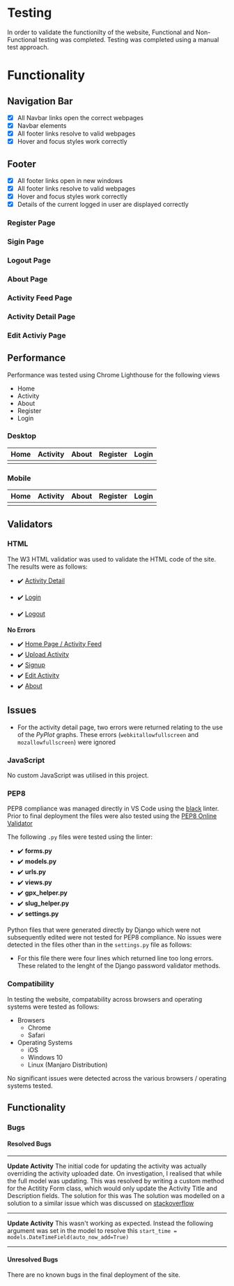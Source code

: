 # Testing

In order to validate the functionilty of the website, Functional and Non-Functional testing was completed. Testing was completed using a manual test approach.

# Functionality


## Navigation Bar

- [X] All Navbar links open the correct webpages
- [X] Navbar elements
- [X] All footer links resolve to valid webpages
- [X] Hover and focus styles work correctly

## Footer

- [X] All footer links open in new windows
- [X] All footer links resolve to valid webpages
- [X] Hover and focus styles work correctly
- [X] Details of the current logged in user are displayed correctly

### Register Page

### Sigin Page

### Logout Page

### About Page

### Activity Feed Page

### Activity Detail Page

### Edit Activiy Page




## Performance

Performance was tested using Chrome Lighthouse for the following views

- Home
- Activity
- About
- Register
- Login

### Desktop

|Home   |Activity    | About   |Register   |Login   |
|---|---|---|---|---|
|   |   |   |   |   |

### Mobile

|Home   |Activity    | About   |Register   |Login   |
|---|---|---|---|---|
|   |   |   |   |   |

## Validators

### HTML

The W3 HTML validatior was used to validate the HTML code of the site. The results were as follows:



- :heavy_check_mark: [Activity Detail](https://validator.w3.org/nu/?doc=https%3A%2F%2Ftrax-webapp.herokuapp.com%2Fhowth-hill-cycle-lance%2F)

- :heavy_check_mark: [Login](https://validator.w3.org/nu/?doc=https%3A%2F%2Ftrax-webapp.herokuapp.com%2Faccounts%2Flogin%2F)

- :heavy_check_mark: [Logout](https://validator.w3.org/nu/?doc=https%3A%2F%2Ftrax-webapp.herokuapp.com%2Faccounts%2Flogout%2F)

**No Errors**
- :heavy_check_mark: [Home Page / Activity Feed](https://validator.w3.org/nu/?doc=https%3A%2F%2Ftrax-webapp.herokuapp.com%2Factivity_feed)
- :heavy_check_mark: [Upload Activity](https://validator.w3.org/nu/?doc=https%3A%2F%2Ftrax-webapp.herokuapp.com%2Fupload)
- :heavy_check_mark: [Signup](https://validator.w3.org/nu/?doc=https%3A%2F%2Ftrax-webapp.herokuapp.com%2Faccounts%2Fsignup%2F)
- :heavy_check_mark: [Edit Activity](https://validator.w3.org/nu/?doc=https%3A%2F%2Ftrax-webapp.herokuapp.com%2Fedit%2Fhowth-hill-cycle-lance%2F)
- :heavy_check_mark: [About](https://validator.w3.org/nu/?doc=https%3A%2F%2Ftrax-webapp.herokuapp.com%2Fabout)

## Issues

- For the activity detail page, two errors were returned relating to the use of the *PyPlot* graphs. These errors (`webkitallowfullscreen` and `mozallowfullscreen`) were ignored

### JavaScript

No custom JavaScript was utilised in this project.

### PEP8

PEP8 compliance was managed directly in VS Code using the [black](https://github.com/psf/black) linter. Prior to final deployment the files were also tested using the [PEP8 Online Validator](http://pep8online.com/)

The following `.py` files were tested using the linter:

- :heavy_check_mark: **forms.py**
- :heavy_check_mark: **models.py**
- :heavy_check_mark: **urls.py**
- :heavy_check_mark: **views.py**
- :heavy_check_mark: **gpx_helper.py**
- :heavy_check_mark: **slug_helper.py**
- :heavy_check_mark: **settings.py**

Python files that were generated directly by Django which were not subsequently edited were not tested for PEP8 compliance. No issues were detected in the files other than in the `settings.py` file as follows:

- For this file there were four lines which returned line too long errors. These related to the lenght of the Django password validator methods.

### Compatibility

In testing the website, compatability across browsers and operating systems were tested as follows:

- Browsers
  - Chrome
  - Safari
- Operating Systems
  - iOS
  - Windows 10
  - Linux (Manjaro Distribution)

No significant issues were detected across the various browsers / operating systems tested.

## Functionality

### Bugs

#### Resolved Bugs

---

**Update Activity**
The initial code for updating the activity was actually overriding the activity uploaded date. On investigation, I realised that while the full model was updating.
This was resolved by writing a custom method for the Actitity Form class, which would only update the Activity Title and Description fields. The solution for this was
The solution was modelled on a solution to a similar issue which was discussed on [stackoverflow](https://stackoverflow.com/questions/33422783/django-modelform-need-to-save-only-selected-fields)

---

**Update Activity**
This wasn't working as expected. Instead the following argument was set in the model to resolve this
```start_time = models.DateTimeField(auto_now_add=True)```

---

#### Unresolved Bugs

There are no known bugs in the final deployment of the site.
